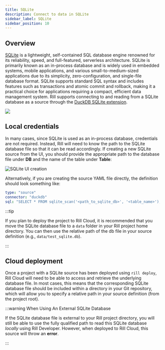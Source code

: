 ```yaml
---
title: SQLite
description: Connect to data in SQLite
sidebar_label: SQLite
sidebar_position: 10
---
```


<!-- WARNING: There are links to this page in source code. If you move it, find and replace the links and consider adding a redirect in docusaurus.config.js. -->

## Overview

[SQLite](https://www.sqlite.org/about.html) is a lightweight, self-contained SQL database engine renowned for its reliability, speed, and full-featured, serverless architecture. SQLite is primarily known as an in-process database and is widely used in embedded systems, mobile applications, and various small-to-medium-sized applications due to its simplicity, zero-configuration, and single-file database format. SQLite supports standard SQL syntax and includes features such as transactions and atomic commit and rollback, making it a practical choice for applications requiring a compact, efficient data management system. Rill supports connecting to and reading from a SQLite database as a source through the [DuckDB SQLite extension](https://duckdb.org/docs/extensions/sqlite.html).

<img src='/img/reference/connectors/sqlite/sqlite.png' class='centered' />
<br />

## Local credentials

In many cases, since SQLite is used as an in-process database, credentials are not required. Instead, Rill will need to know the path to the SQLite database file so that it can be read accordingly. If creating a new SQLite source from the UI, you should provide the appropriate path to the database file under **DB** and the name of the table under **Table**:

![SQLite UI creation](/img/reference/connectors/sqlite/sqlite_example.png)

Alternatively, if you are creating the source YAML file directly, the definition should look something like:

```yaml
type: "source"
connector: "duckdb"
sql: "SELECT * FROM sqlite_scan('<path_to_sqlite_db>', '<table_name>');"
```

:::tip

If you plan to deploy the project to Rill Cloud, it is recommended that you move the SQLite database file to a `data` folder in your Rill project home directory. You can then use the relative path of the db file in your source definition (e.g., `data/test_sqlite.db`).

:::

## Cloud deployment

Once a project with a SQLite source has been deployed using `rill deploy`, Rill Cloud will need to be able to access and retrieve the underlying database file. In most cases, this means that the corresponding SQLite database file should be included within a directory in your Git repository, which will allow you to specify a relative path in your source definition (from the project root).

:::warning When Using An External SQLite Database

If the SQLite database file is external to your Rill project directory, you will still be able to use the fully qualified path to read this SQLite database _locally_ using Rill Developer. However, when deployed to Rill Cloud, this source will throw an **error**.

:::